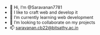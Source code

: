 - 👋 Hi, I’m @Saravanan7781
- 👀 I like to craft web and develop it 
- 🌱 I’m currently learning web development
- 💞️ I’m looking to collaborate on my projects
- 📫  saravanan.cb22@bitsathy.ac.in



